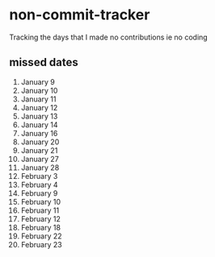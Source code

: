 # non-commit-tracker
Tracking the days that I made no contributions ie no coding

## missed dates
 
 1. January 9 
 1. January 10 
 1. January 11 
 1. January 12 
 1. January 13 
 1. January 14 
 1. January 16 
 1. January 20 
 1. January 21 
 1. January 27 
 1. January 28 
 1. February 3 
 1. February 4 
 1. February 9 
 1. February 10 
 1. February 11 
 1. February 12 
 1. February 18 
 1. February 22 
 1. February 23